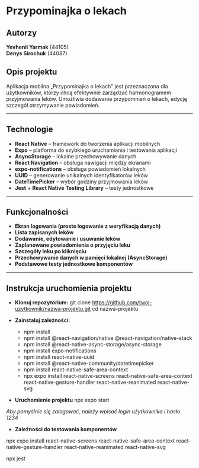 # Przypominajka o lekach

## Autorzy

**Yevhenii Yarmak** (44105)  
**Denys Sirochuk** (44087)

## Opis projektu

Aplikacja mobilna „Przypominajka o lekach” jest przeznaczona dla użytkowników, którzy chcą efektywnie zarządzać harmonogramem przyjmowania leków. Umożliwia dodawanie przypomnień o lekach, edycję szczegół otrzymywanie powiadomień.

---

## Technologie

- **React Native** – framework do tworzenia aplikacji mobilnych
- **Expo** – platforma do szybkiego uruchamiania i testowania aplikacji
- **AsyncStorage** – lokalne przechowywanie danych
- **React Navigation** – obsługa nawigacji między ekranami
- **expo-notifications** – obsługa powiadomień lokalnych
- **UUID** – generowanie unikalnych identyfikatorów leków
- **DateTimePicker** – wybór godziny przyjmowania leków
- **Jest** + **React Native Testing Library** – testy jednostkowe

---

## Funkcjonalności

- **Ekran logowania (proste logowanie z weryfikacją danych)**
- **Lista zapisanych leków**
- **Dodawanie, edytowanie i usuwanie leków**
- **Zaplanowane powiadomienia o przyjęciu leku**
- **Szczegóły leku po kliknięciu**
- **Przechowywanie danych w pamięci lokalnej (AsyncStorage)** 
- **Podstawowe testy jednostkowe komponentów**

---

## Instrukcja uruchomienia projektu

- **Klonuj repozytorium:**
    git clone https://github.com/twoj-uzytkownik/nazwa-projektu.git
    cd nazwa-projektu

- **Zainstaluj zależności:**
    - npm install
    - npm install @react-navigation/native @react-navigation/native-stack
    - npm install @react-native-async-storage/async-storage
    - npm install expo-notifications
    - npm install react-native-uuid
    - npm install @react-native-community/datetimepicker
    - npm install react-native-safe-area-context
    - npx expo install react-native-screens react-native-safe-area-context react-native-gesture-handler react-native-reanimated react-native-svg

- **Uruchomienie projektu**
    npx expo start

*Aby pomyślnie się zalogować, należy wpisać login użytkownika i hasło 1234*

- **Zależności do testowania komponentów**

npx expo install react-native-screens react-native-safe-area-context react-native-gesture-handler react-native-reanimated react-native-svg

npx jest